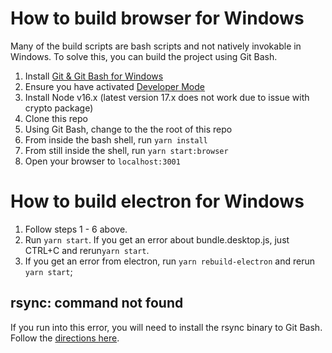 # How to build browser for Windows
Many of the build scripts are bash scripts and not natively invokable in Windows. To solve this, you can build the project using Git Bash.
1. Install [Git & Git Bash for Windows](https://git-scm.com/downloads)
2. Ensure you have activated [Developer Mode](https://docs.microsoft.com/en-us/windows/apps/get-started/enable-your-device-for-development)
3. Install Node v16.x (latest version 17.x does not work due to issue with crypto package)
4. Clone this repo
5. Using Git Bash, change to the the root of this repo
6. From inside the bash shell, run `yarn install`
7. From still inside the shell, run `yarn start:browser`
8. Open your browser to `localhost:3001`

# How to build electron for Windows
1. Follow steps 1 - 6 above.
2. Run `yarn start`. If you get an error about bundle.desktop.js, just CTRL+C and rerun`yarn start`.
3. If you get an error from electron, run `yarn rebuild-electron` and rerun `yarn start`;

## rsync: command not found
If you run into this error, you will need to install the rsync binary to Git Bash. Follow the [directions here](https://prasaz.medium.com/add-rsync-to-windows-git-bash-f42736bae1b3).